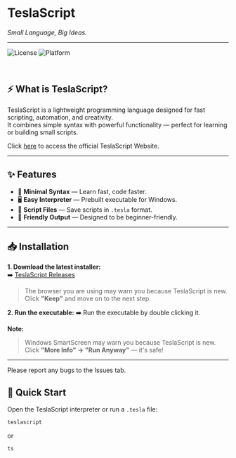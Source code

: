 # TeslaScript 
*Small Language, Big Ideas.*

---
![License](https://img.shields.io/github/license/Niranjan-Abhilash/teslascript?style=for-the-badge&color=00BFFF)
![Platform](https://img.shields.io/badge/platform-windows-lightgrey?style=for-the-badge)

<br>

## ⚡ What is TeslaScript?

TeslaScript is a lightweight programming language designed for fast scripting, automation, and creativity.  
It combines simple syntax with powerful functionality — perfect for learning or building small scripts.

Click <a href="https://teslascript.pages.dev">here</a> to access the official TeslaScript Website.

---

## ✨ Features

- 📜 **Minimal Syntax** — Learn fast, code faster.
- 🖥 **Easy Interpreter** — Prebuilt executable for Windows.
- 📂 **Script Files** — Save scripts in `.tesla` format.
- 💬 **Friendly Output** — Designed to be beginner-friendly.

---

## 📥 Installation

**1. Download the latest installer:**  
➡️ [TeslaScript Releases]((https://github.com/Niranjan-Abhilash/TeslaScript/releases/tag/v1.0))
> The browser you are using may warn you because TeslaScript is new. Click  **"Keep"** and move on to the next step.

**2. Run the executable:**
➡️ Run the executable by double clicking it.

**Note:**  
> Windows SmartScreen may warn you because TeslaScript is new. Click **"More Info" → "Run Anyway"** — it's safe!
---
Please report any bugs to the Issues tab.
<br>

## 🚀 Quick Start

Open the TeslaScript interpreter or run a `.tesla` file:

```bash
teslascript
```
 or
```bash
ts
```
